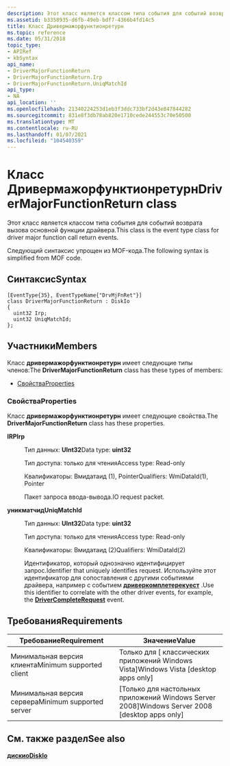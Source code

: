 ```yaml
---
description: Этот класс является классом типа события для событий возврата вызова основной функции драйвера. Следующий синтаксис упрощен из MOF-кода.
ms.assetid: b3358935-d6fb-49eb-bdf7-4366b4fd14c5
title: Класс Дривермажорфунктионретурн
ms.topic: reference
ms.date: 05/31/2018
topic_type:
- APIRef
- kbSyntax
api_name:
- DriverMajorFunctionReturn
- DriverMajorFunctionReturn.Irp
- DriverMajorFunctionReturn.UniqMatchId
api_type:
- NA
api_location: ''
ms.openlocfilehash: 21340224253d1eb3f3ddc733bf2d43e847844282
ms.sourcegitcommit: 831e8f3db78ab820e1710cede244553c70e50500
ms.translationtype: MT
ms.contentlocale: ru-RU
ms.lasthandoff: 01/07/2021
ms.locfileid: "104540359"
---
```

# <a name="drivermajorfunctionreturn-class"></a><span data-ttu-id="4b28e-104">Класс Дривермажорфунктионретурн</span><span class="sxs-lookup"><span data-stu-id="4b28e-104">DriverMajorFunctionReturn class</span></span>

<span data-ttu-id="4b28e-105">Этот класс является классом типа события для событий возврата вызова основной функции драйвера.</span><span class="sxs-lookup"><span data-stu-id="4b28e-105">This class is the event type class for driver major function call return events.</span></span>

<span data-ttu-id="4b28e-106">Следующий синтаксис упрощен из MOF-кода.</span><span class="sxs-lookup"><span data-stu-id="4b28e-106">The following syntax is simplified from MOF code.</span></span>

## <a name="syntax"></a><span data-ttu-id="4b28e-107">Синтаксис</span><span class="sxs-lookup"><span data-stu-id="4b28e-107">Syntax</span></span>

``` syntax
[EventType{35}, EventTypeName{"DrvMjFnRet"}]
class DriverMajorFunctionReturn : DiskIo
{
  uint32 Irp;
  uint32 UniqMatchId;
};
```

## <a name="members"></a><span data-ttu-id="4b28e-108">Участники</span><span class="sxs-lookup"><span data-stu-id="4b28e-108">Members</span></span>

<span data-ttu-id="4b28e-109">Класс **дривермажорфунктионретурн** имеет следующие типы членов:</span><span class="sxs-lookup"><span data-stu-id="4b28e-109">The **DriverMajorFunctionReturn** class has these types of members:</span></span>

-   [<span data-ttu-id="4b28e-110">Свойства</span><span class="sxs-lookup"><span data-stu-id="4b28e-110">Properties</span></span>](#properties)

### <a name="properties"></a><span data-ttu-id="4b28e-111">Свойства</span><span class="sxs-lookup"><span data-stu-id="4b28e-111">Properties</span></span>

<span data-ttu-id="4b28e-112">Класс **дривермажорфунктионретурн** имеет следующие свойства.</span><span class="sxs-lookup"><span data-stu-id="4b28e-112">The **DriverMajorFunctionReturn** class has these properties.</span></span>

<dl> <dt>

<span data-ttu-id="4b28e-113">**IRP**</span><span class="sxs-lookup"><span data-stu-id="4b28e-113">**Irp**</span></span>
</dt> <dd> <dl> <dt>

<span data-ttu-id="4b28e-114">Тип данных: **UInt32**</span><span class="sxs-lookup"><span data-stu-id="4b28e-114">Data type: **uint32**</span></span>
</dt> <dt>

<span data-ttu-id="4b28e-115">Тип доступа: только для чтения</span><span class="sxs-lookup"><span data-stu-id="4b28e-115">Access type: Read-only</span></span>
</dt> <dt>

<span data-ttu-id="4b28e-116">Квалификаторы: Вмидатаид (1), Pointer</span><span class="sxs-lookup"><span data-stu-id="4b28e-116">Qualifiers: WmiDataId(1), Pointer</span></span>
</dt> </dl>

<span data-ttu-id="4b28e-117">Пакет запроса ввода-вывода.</span><span class="sxs-lookup"><span data-stu-id="4b28e-117">IO request packet.</span></span>

</dd> <dt>

<span data-ttu-id="4b28e-118">**уникматчид**</span><span class="sxs-lookup"><span data-stu-id="4b28e-118">**UniqMatchId**</span></span>
</dt> <dd> <dl> <dt>

<span data-ttu-id="4b28e-119">Тип данных: **UInt32**</span><span class="sxs-lookup"><span data-stu-id="4b28e-119">Data type: **uint32**</span></span>
</dt> <dt>

<span data-ttu-id="4b28e-120">Тип доступа: только для чтения</span><span class="sxs-lookup"><span data-stu-id="4b28e-120">Access type: Read-only</span></span>
</dt> <dt>

<span data-ttu-id="4b28e-121">Квалификаторы: Вмидатаид (2)</span><span class="sxs-lookup"><span data-stu-id="4b28e-121">Qualifiers: WmiDataId(2)</span></span>
</dt> </dl>

<span data-ttu-id="4b28e-122">Идентификатор, который однозначно идентифицирует запрос.</span><span class="sxs-lookup"><span data-stu-id="4b28e-122">Identifier that uniquely identifies request.</span></span> <span data-ttu-id="4b28e-123">Используйте этот идентификатор для сопоставления с другими событиями драйвера, например с событием [**дриверкомплетерекуест**](drivercompleterequest.md) .</span><span class="sxs-lookup"><span data-stu-id="4b28e-123">Use this identifier to correlate with the other driver events, for example, the [**DriverCompleteRequest**](drivercompleterequest.md) event.</span></span>

</dd> </dl>

## <a name="requirements"></a><span data-ttu-id="4b28e-124">Требования</span><span class="sxs-lookup"><span data-stu-id="4b28e-124">Requirements</span></span>



| <span data-ttu-id="4b28e-125">Требование</span><span class="sxs-lookup"><span data-stu-id="4b28e-125">Requirement</span></span> | <span data-ttu-id="4b28e-126">Значение</span><span class="sxs-lookup"><span data-stu-id="4b28e-126">Value</span></span> |
|-------------------------------------|------------------------------------------------------|
| <span data-ttu-id="4b28e-127">Минимальная версия клиента</span><span class="sxs-lookup"><span data-stu-id="4b28e-127">Minimum supported client</span></span><br/> | <span data-ttu-id="4b28e-128">Только для \[ классических приложений Windows Vista\]</span><span class="sxs-lookup"><span data-stu-id="4b28e-128">Windows Vista \[desktop apps only\]</span></span><br/>       |
| <span data-ttu-id="4b28e-129">Минимальная версия сервера</span><span class="sxs-lookup"><span data-stu-id="4b28e-129">Minimum supported server</span></span><br/> | <span data-ttu-id="4b28e-130">\[Только для настольных приложений Windows Server 2008\]</span><span class="sxs-lookup"><span data-stu-id="4b28e-130">Windows Server 2008 \[desktop apps only\]</span></span><br/> |



## <a name="see-also"></a><span data-ttu-id="4b28e-131">См. также раздел</span><span class="sxs-lookup"><span data-stu-id="4b28e-131">See also</span></span>

<dl> <dt>

[<span data-ttu-id="4b28e-132">**дискио**</span><span class="sxs-lookup"><span data-stu-id="4b28e-132">**DiskIo**</span></span>](diskio.md)
</dt> </dl>

 

 




